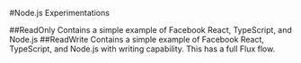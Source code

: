 #Node.js Experimentations

##ReadOnly
Contains a simple example of Facebook React, TypeScript, and Node.js
##ReadWrite
Contains a simple example of Facebook React, TypeScript, and Node.js with writing capability. This has a full Flux flow.